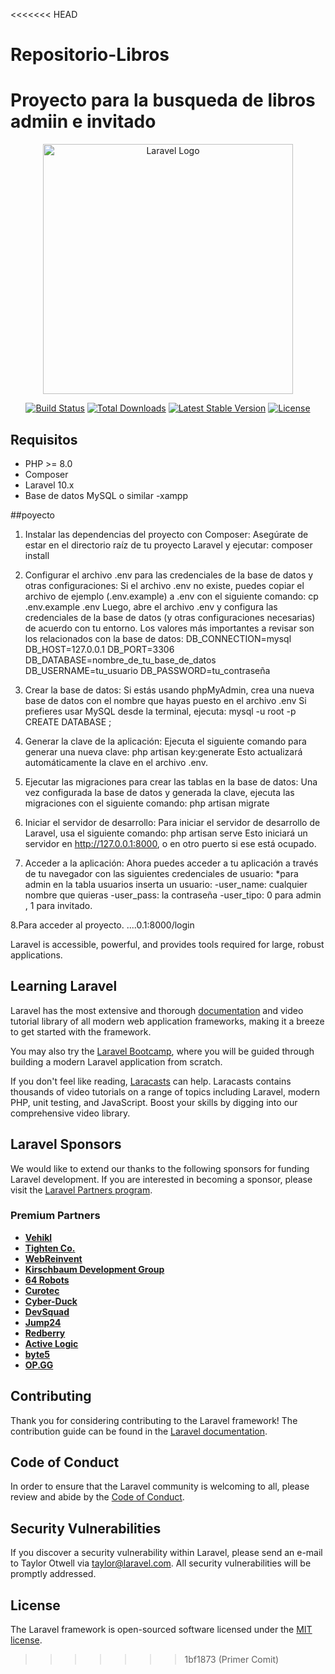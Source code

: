 <<<<<<< HEAD
# Repositorio-Libros
Proyecto para la busqueda de libros admiin e invitado
=======
<p align="center"><a href="https://laravel.com" target="_blank"><img src="https://raw.githubusercontent.com/laravel/art/master/logo-lockup/5%20SVG/2%20CMYK/1%20Full%20Color/laravel-logolockup-cmyk-red.svg" width="400" alt="Laravel Logo"></a></p>

<p align="center">
<a href="https://github.com/laravel/framework/actions"><img src="https://github.com/laravel/framework/workflows/tests/badge.svg" alt="Build Status"></a>
<a href="https://packagist.org/packages/laravel/framework"><img src="https://img.shields.io/packagist/dt/laravel/framework" alt="Total Downloads"></a>
<a href="https://packagist.org/packages/laravel/framework"><img src="https://img.shields.io/packagist/v/laravel/framework" alt="Latest Stable Version"></a>
<a href="https://packagist.org/packages/laravel/framework"><img src="https://img.shields.io/packagist/l/laravel/framework" alt="License"></a>
</p>

## Requisitos

- PHP >= 8.0
- Composer
- Laravel 10.x
- Base de datos MySQL o similar
-xampp

##poyecto
1. Instalar las dependencias del proyecto con Composer:
   Asegúrate de estar en el directorio raíz de tu proyecto Laravel y ejecutar:
   composer install

2. Configurar el archivo .env para las credenciales de la base de datos y otras configuraciones:
   Si el archivo .env no existe, puedes copiar el archivo de ejemplo (.env.example) a .env con el siguiente comando:
   cp .env.example .env
   Luego, abre el archivo .env y configura las credenciales de la base de datos (y otras configuraciones necesarias) de acuerdo con tu entorno. Los valores más importantes a revisar son los relacionados con la base de datos:
   DB_CONNECTION=mysql
   DB_HOST=127.0.0.1
   DB_PORT=3306
   DB_DATABASE=nombre_de_tu_base_de_datos
   DB_USERNAME=tu_usuario
   DB_PASSWORD=tu_contraseña

3. Crear la base de datos:
   Si estás usando phpMyAdmin, crea una nueva base de datos con el nombre que hayas puesto en el archivo .env 
   Si prefieres usar MySQL desde la terminal, ejecuta:
   mysql -u root -p
   CREATE DATABASE ;

4. Generar la clave de la aplicación:
   Ejecuta el siguiente comando para generar una nueva clave:
   php artisan key:generate
   Esto actualizará automáticamente la clave en el archivo .env.

5. Ejecutar las migraciones para crear las tablas en la base de datos:
   Una vez configurada la base de datos y generada la clave, ejecuta las migraciones con el siguiente comando:
   php artisan migrate
   

6. Iniciar el servidor de desarrollo:
   Para iniciar el servidor de desarrollo de Laravel, usa el siguiente comando:
   php artisan serve
   Esto iniciará un servidor en http://127.0.0.1:8000, o en otro puerto si ese está ocupado.

7. Acceder a la aplicación:
   Ahora puedes acceder a tu aplicación a través de tu navegador con las siguientes credenciales de usuario:
   *para admin en la tabla usuarios inserta un usuario:
-user_name: cualquier nombre que quieras
-user_pass: la contraseña
-user_tipo: 0 para admin , 1 para invitado.

8.Para acceder al proyecto.
....0.1:8000/login


Laravel is accessible, powerful, and provides tools required for large, robust applications.

## Learning Laravel

Laravel has the most extensive and thorough [documentation](https://laravel.com/docs) and video tutorial library of all modern web application frameworks, making it a breeze to get started with the framework.

You may also try the [Laravel Bootcamp](https://bootcamp.laravel.com), where you will be guided through building a modern Laravel application from scratch.

If you don't feel like reading, [Laracasts](https://laracasts.com) can help. Laracasts contains thousands of video tutorials on a range of topics including Laravel, modern PHP, unit testing, and JavaScript. Boost your skills by digging into our comprehensive video library.

## Laravel Sponsors

We would like to extend our thanks to the following sponsors for funding Laravel development. If you are interested in becoming a sponsor, please visit the [Laravel Partners program](https://partners.laravel.com).

### Premium Partners

- **[Vehikl](https://vehikl.com/)**
- **[Tighten Co.](https://tighten.co)**
- **[WebReinvent](https://webreinvent.com/)**
- **[Kirschbaum Development Group](https://kirschbaumdevelopment.com)**
- **[64 Robots](https://64robots.com)**
- **[Curotec](https://www.curotec.com/services/technologies/laravel/)**
- **[Cyber-Duck](https://cyber-duck.co.uk)**
- **[DevSquad](https://devsquad.com/hire-laravel-developers)**
- **[Jump24](https://jump24.co.uk)**
- **[Redberry](https://redberry.international/laravel/)**
- **[Active Logic](https://activelogic.com)**
- **[byte5](https://byte5.de)**
- **[OP.GG](https://op.gg)**

## Contributing

Thank you for considering contributing to the Laravel framework! The contribution guide can be found in the [Laravel documentation](https://laravel.com/docs/contributions).

## Code of Conduct

In order to ensure that the Laravel community is welcoming to all, please review and abide by the [Code of Conduct](https://laravel.com/docs/contributions#code-of-conduct).

## Security Vulnerabilities

If you discover a security vulnerability within Laravel, please send an e-mail to Taylor Otwell via [taylor@laravel.com](mailto:taylor@laravel.com). All security vulnerabilities will be promptly addressed.

## License

The Laravel framework is open-sourced software licensed under the [MIT license](https://opensource.org/licenses/MIT).
>>>>>>> 1bf1873 (Primer Comit)
